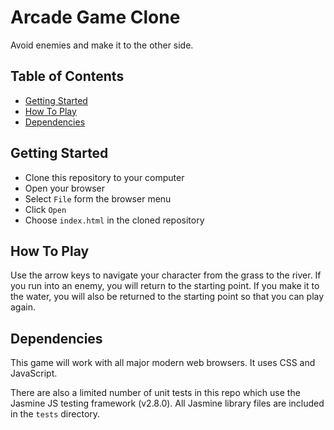 # Arcade Game Clone
Avoid enemies and make it to the other side.

## Table of Contents

* [Getting Started](#Getting-Started)
* [How To Play](#How-To-Play)
* [Dependencies](#Dependencies)

## Getting Started

* Clone this repository to your computer
* Open your browser
* Select `File` form the browser menu
* Click `Open`
* Choose `index.html` in the cloned repository

## How To Play

Use the arrow keys to navigate your character from the grass to the river. If you run into an enemy, you will return to the starting point. If you make it to the water, you will also be returned to the starting point so that you can play again.

## Dependencies

This game will work with all major modern web browsers. It uses CSS and JavaScript. 
 
There are also a limited number of unit tests in this repo which use the Jasmine JS testing framework (v2.8.0). All Jasmine library files are included in the `tests` directory.
